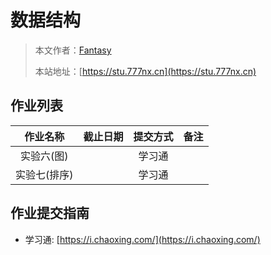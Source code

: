 # 数据结构

> 本文作者：[Fantasy](https://www.777nx.cn/personal/about/)
>
> 本站地址：[https://stu.777nx.cn](https://stu.777nx.cn)

## 作业列表

|   作业名称   | 截止日期 | 提交方式 | 备注 |
| :----------: | :------: | :------: | :--: |
|  实验六(图)  |          |  学习通  |      |
| 实验七(排序) |          |  学习通  |      |

## 作业提交指南

- 学习通: [https://i.chaoxing.com/](https://i.chaoxing.com/)
